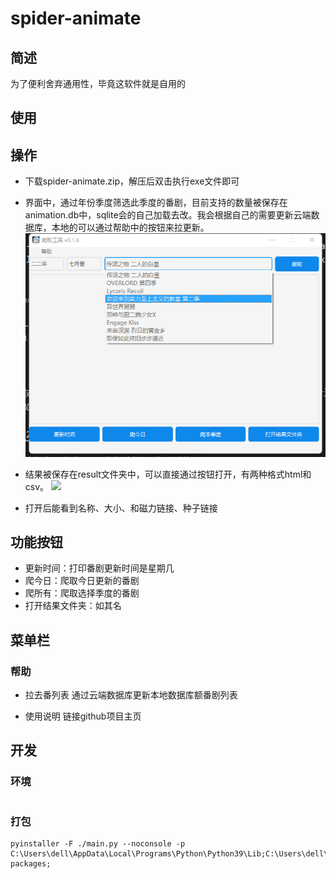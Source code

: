 # spider-animate


## 简述
为了便利舍弃通用性，毕竟这软件就是自用的

## 使用

## 操作
* 下载spider-animate.zip，解压后双击执行exe文件即可
* 界面中，通过年份季度筛选此季度的番剧，目前支持的数量被保存在animation.db中，sqlite会的自己加载去改。我会根据自己的需要更新云端数据库，本地的可以通过帮助中的按钮来拉更新。
![](./pic/p_1.png)

* 结果被保存在result文件夹中，可以直接通过按钮打开，有两种格式html和csv。
![](../../pic/p_2.png)

* 打开后能看到名称、大小、和磁力链接、种子链接

## 功能按钮

* 更新时间：打印番剧更新时间是星期几
* 爬今日：爬取今日更新的番剧
* 爬所有：爬取选择季度的番剧
* 打开结果文件夹：如其名


## 菜单栏


### 帮助

* 拉去番列表
通过云端数据库更新本地数据库额番剧列表

* 使用说明
链接github项目主页


## 开发
### 环境
```

```
### 打包
```
pyinstaller -F ./main.py --noconsole -p C:\Users\dell\AppData\Local\Programs\Python\Python39\Lib;C:\Users\dell\AppData\Local\Programs\Python\Python39\Lib\site-packages; 
```